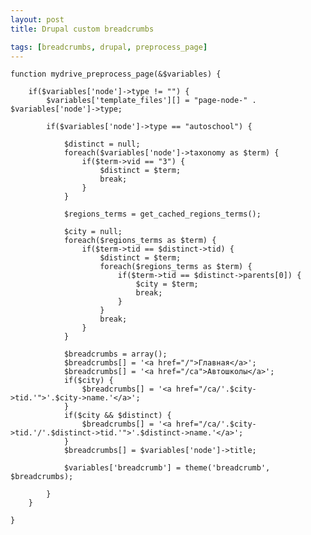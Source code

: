 ```yaml
---
layout: post
title: Drupal custom breadcrumbs

tags: [breadcrumbs, drupal, preprocess_page]
---
```


    function mydrive_preprocess_page(&$variables) {

        if($variables['node']->type != "") {
            $variables['template_files'][] = "page-node-" . $variables['node']->type;

            if($variables['node']->type == "autoschool") {

                $distinct = null;
                foreach($variables['node']->taxonomy as $term) {
                    if($term->vid == "3") {
                        $distinct = $term;
                        break;
                    }
                }

                $regions_terms = get_cached_regions_terms();

                $city = null;
                foreach($regions_terms as $term) {
                    if($term->tid == $distinct->tid) {
                        $distinct = $term;
                        foreach($regions_terms as $term) {
                            if($term->tid == $distinct->parents[0]) {
                                $city = $term;
                                break;
                            }
                        }
                        break;
                    }
                }

                $breadcrumbs = array();
                $breadcrumbs[] = '<a href="/">Главная</a>';
                $breadcrumbs[] = '<a href="/ca">Автошколы</a>';
                if($city) {
                    $breadcrumbs[] = '<a href="/ca/'.$city->tid.'">'.$city->name.'</a>';
                }
                if($city && $distinct) {
                    $breadcrumbs[] = '<a href="/ca/'.$city->tid.'/'.$distinct->tid.'">'.$distinct->name.'</a>';
                }
                $breadcrumbs[] = $variables['node']->title;

                $variables['breadcrumb'] = theme('breadcrumb', $breadcrumbs);

            }
        }

    }
